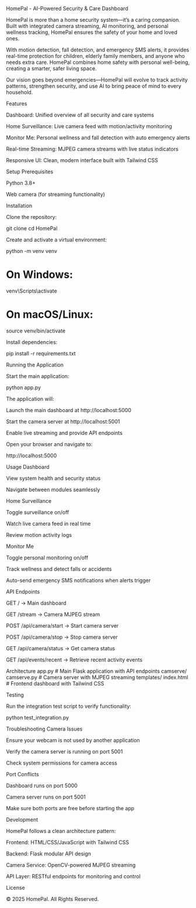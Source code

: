 HomePal - AI-Powered Security & Care Dashboard

HomePal is more than a home security system—it’s a caring companion. Built with integrated camera streaming, AI monitoring, and personal wellness tracking, HomePal ensures the safety of your home and loved ones.

With motion detection, fall detection, and emergency SMS alerts, it provides real-time protection for children, elderly family members, and anyone who needs extra care. HomePal combines home safety with personal well-being, creating a smarter, safer living space.

Our vision goes beyond emergencies—HomePal will evolve to track activity patterns, strengthen security, and use AI to bring peace of mind to every household.

Features

Dashboard: Unified overview of all security and care systems

Home Surveillance: Live camera feed with motion/activity monitoring

Monitor Me: Personal wellness and fall detection with auto emergency alerts

Real-time Streaming: MJPEG camera streams with live status indicators

Responsive UI: Clean, modern interface built with Tailwind CSS

Setup
Prerequisites

Python 3.8+

Web camera (for streaming functionality)

Installation

Clone the repository:

git clone <repository-url>
cd HomePal


Create and activate a virtual environment:

python -m venv venv
# On Windows:
venv\Scripts\activate
# On macOS/Linux:
source venv/bin/activate


Install dependencies:

pip install -r requirements.txt

Running the Application

Start the main application:

python app.py


The application will:

Launch the main dashboard at http://localhost:5000

Start the camera server at http://localhost:5001

Enable live streaming and provide API endpoints

Open your browser and navigate to:

http://localhost:5000

Usage
Dashboard

View system health and security status

Navigate between modules seamlessly

Home Surveillance

Toggle surveillance on/off

Watch live camera feed in real time

Review motion activity logs

Monitor Me

Toggle personal monitoring on/off

Track wellness and detect falls or accidents

Auto-send emergency SMS notifications when alerts trigger

API Endpoints

GET / → Main dashboard

GET /stream → Camera MJPEG stream

POST /api/camera/start → Start camera server

POST /api/camera/stop → Stop camera server

GET /api/camera/status → Get camera status

GET /api/events/recent → Retrieve recent activity events

Architecture
app.py                 # Main Flask application with API endpoints
camserve/
  camserve.py          # Camera server with MJPEG streaming
templates/
  index.html           # Frontend dashboard with Tailwind CSS

Testing

Run the integration test script to verify functionality:

python test_integration.py

Troubleshooting
Camera Issues

Ensure your webcam is not used by another application

Verify the camera server is running on port 5001

Check system permissions for camera access

Port Conflicts

Dashboard runs on port 5000

Camera server runs on port 5001

Make sure both ports are free before starting the app

Development

HomePal follows a clean architecture pattern:

Frontend: HTML/CSS/JavaScript with Tailwind CSS

Backend: Flask modular API design

Camera Service: OpenCV-powered MJPEG streaming

API Layer: RESTful endpoints for monitoring and control

License

© 2025 HomePal. All Rights Reserved.
